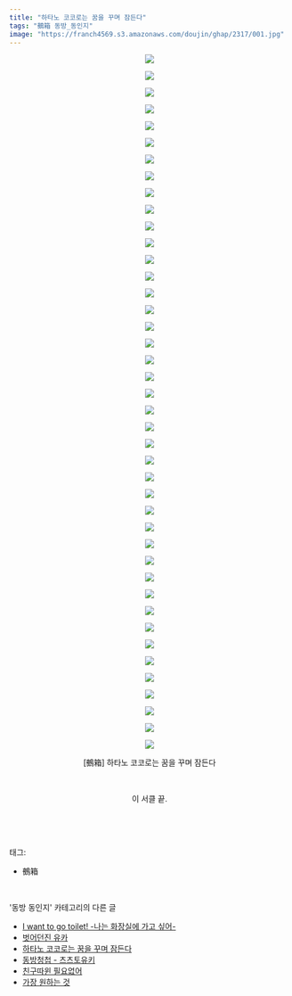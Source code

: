 ```yaml
---
title: "하타노 코코로는 꿈을 꾸며 잠든다"
tags: "鵺箱 동방_동인지"
image: "https://franch4569.s3.amazonaws.com/doujin/ghap/2317/001.jpg"
---
```

<div class="article">
<p style="text-align: center; clear: none; float: none;"><img src="{{ site.imgserver2 }}/ghap/2317/001.jpg"/></p>
<p style="text-align: center; clear: none; float: none;"><img src="{{ site.imgserver2 }}/ghap/2317/002.jpg"/></p>
<p style="text-align: center; clear: none; float: none;"><img src="{{ site.imgserver2 }}/ghap/2317/003.jpg"/></p>
<p style="text-align: center; clear: none; float: none;"><img src="{{ site.imgserver2 }}/ghap/2317/004.jpg"/></p>
<p style="text-align: center; clear: none; float: none;"><img src="{{ site.imgserver2 }}/ghap/2317/005.jpg"/></p>
<p style="text-align: center; clear: none; float: none;"><img src="{{ site.imgserver2 }}/ghap/2317/006.jpg"/></p>
<p style="text-align: center; clear: none; float: none;"><img src="{{ site.imgserver2 }}/ghap/2317/007.jpg"/></p>
<p style="text-align: center; clear: none; float: none;"><img src="{{ site.imgserver2 }}/ghap/2317/008.jpg"/></p>
<p style="text-align: center; clear: none; float: none;"><img src="{{ site.imgserver2 }}/ghap/2317/009.jpg"/></p>
<p style="text-align: center; clear: none; float: none;"><img src="{{ site.imgserver2 }}/ghap/2317/010.jpg"/></p>
<p style="text-align: center; clear: none; float: none;"><img src="{{ site.imgserver2 }}/ghap/2317/011.jpg"/></p>
<p style="text-align: center; clear: none; float: none;"><img src="{{ site.imgserver2 }}/ghap/2317/012.jpg"/></p>
<p style="text-align: center; clear: none; float: none;"><img src="{{ site.imgserver2 }}/ghap/2317/013.jpg"/></p>
<p style="text-align: center; clear: none; float: none;"><img src="{{ site.imgserver2 }}/ghap/2317/014.jpg"/></p>
<p style="text-align: center; clear: none; float: none;"><img src="{{ site.imgserver2 }}/ghap/2317/015.jpg"/></p>
<p style="text-align: center; clear: none; float: none;"><img src="{{ site.imgserver2 }}/ghap/2317/016.jpg"/></p>
<p style="text-align: center; clear: none; float: none;"><img src="{{ site.imgserver2 }}/ghap/2317/017.jpg"/></p>
<p style="text-align: center; clear: none; float: none;"><img src="{{ site.imgserver2 }}/ghap/2317/018.jpg"/></p>
<p style="text-align: center; clear: none; float: none;"><img src="{{ site.imgserver2 }}/ghap/2317/019.jpg"/></p>
<p style="text-align: center; clear: none; float: none;"><img src="{{ site.imgserver2 }}/ghap/2317/020.jpg"/></p>
<p style="text-align: center; clear: none; float: none;"><img src="{{ site.imgserver2 }}/ghap/2317/021.jpg"/></p>
<p style="text-align: center; clear: none; float: none;"><img src="{{ site.imgserver2 }}/ghap/2317/022.jpg"/></p>
<p style="text-align: center; clear: none; float: none;"><img src="{{ site.imgserver2 }}/ghap/2317/023.jpg"/></p>
<p style="text-align: center; clear: none; float: none;"><img src="{{ site.imgserver2 }}/ghap/2317/024.jpg"/></p>
<p style="text-align: center; clear: none; float: none;"><img src="{{ site.imgserver2 }}/ghap/2317/025.jpg"/></p>
<p style="text-align: center; clear: none; float: none;"><img src="{{ site.imgserver2 }}/ghap/2317/026.jpg"/></p>
<p style="text-align: center; clear: none; float: none;"><img src="{{ site.imgserver2 }}/ghap/2317/027.jpg"/></p>
<p style="text-align: center; clear: none; float: none;"><img src="{{ site.imgserver2 }}/ghap/2317/028.jpg"/></p>
<p style="text-align: center; clear: none; float: none;"><img src="{{ site.imgserver2 }}/ghap/2317/029.jpg"/></p>
<p style="text-align: center; clear: none; float: none;"><img src="{{ site.imgserver2 }}/ghap/2317/030.jpg"/></p>
<p style="text-align: center; clear: none; float: none;"><img src="{{ site.imgserver2 }}/ghap/2317/031.jpg"/></p>
<p style="text-align: center; clear: none; float: none;"><img src="{{ site.imgserver2 }}/ghap/2317/032.jpg"/></p>
<p style="text-align: center; clear: none; float: none;"><img src="{{ site.imgserver2 }}/ghap/2317/033.jpg"/></p>
<p style="text-align: center; clear: none; float: none;"><img src="{{ site.imgserver2 }}/ghap/2317/034.jpg"/></p>
<p style="text-align: center; clear: none; float: none;"><img src="{{ site.imgserver2 }}/ghap/2317/035.jpg"/></p>
<p style="text-align: center; clear: none; float: none;"><img src="{{ site.imgserver2 }}/ghap/2317/036.jpg"/></p>
<p style="text-align: center; clear: none; float: none;"><img src="{{ site.imgserver2 }}/ghap/2317/037.jpg"/></p>
<p style="text-align: center; clear: none; float: none;"><img src="{{ site.imgserver2 }}/ghap/2317/038.jpg"/></p>
<p style="text-align: center; clear: none; float: none;"><img src="{{ site.imgserver2 }}/ghap/2317/039.jpg"/></p>
<p style="text-align: center; clear: none; float: none;"><img src="{{ site.imgserver2 }}/ghap/2317/040.jpg"/></p>
<p style="text-align: center; clear: none; float: none;"><img src="{{ site.imgserver2 }}/ghap/2317/041.jpg"/></p>
<p style="text-align: center; clear: none; float: none;"><img src="{{ site.imgserver2 }}/ghap/2317/042.jpg"/></p>
<p style="text-align: center; clear: none; float: none;">[鵺箱] 하타노 코코로는 꿈을 꾸며 잠든다</p>
<p style="text-align: center; clear: none; float: none;"><br/></p>
<p style="text-align: center; clear: none; float: none;">이 서클 끝.</p>
<p><br/></p>
</div><br/>
<div class="tagTrail">
<p>태그: </p>
<ul>
<li>鵺箱</li>
</ul>
</div><br/>
<div class="another">
<p>'동방 동인지' 카테고리의 다른 글</p>
<ul>
<li><a href="/ghap_2321">I want to go toilet! -나는 화장실에 가고 싶어-</a></li>
<li><a href="/ghap_2320">벗어던진 유카</a></li>
<li><a href="/ghap_2317">하타노 코코로는 꿈을 꾸며 잠든다</a></li>
<li><a href="/ghap_2315">동방청첩 - 츠츠토유키</a></li>
<li><a href="/ghap_2313">친구따윈 필요없어</a></li>
<li><a href="/ghap_2312">가장 원하는 것</a></li>
</ul>
</div><br/>
<div class="cb_module cb_fluid">
<div class="cb_wrt cb_profile">
</div><!-- commentList close -->
</div><br/>
